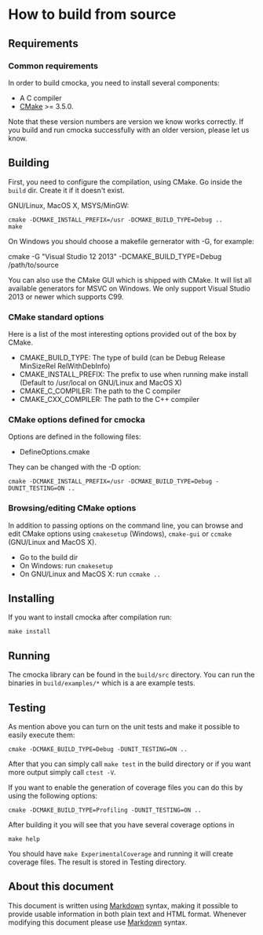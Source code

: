 # How to build from source

## Requirements

### Common requirements

In order to build cmocka, you need to install several components:

- A C compiler
- [CMake](http://www.cmake.org) >= 3.5.0.

Note that these version numbers are version we know works correctly. If you
build and run cmocka successfully with an older version, please let us know.

## Building
First, you need to configure the compilation, using CMake. Go inside the
`build` dir. Create it if it doesn't exist.

GNU/Linux, MacOS X, MSYS/MinGW:

    cmake -DCMAKE_INSTALL_PREFIX=/usr -DCMAKE_BUILD_TYPE=Debug ..
    make

On Windows you should choose a makefile gernerator with -G, for example:

   cmake -G "Visual Studio 12 2013" -DCMAKE_BUILD_TYPE=Debug /path/to/source

You can also use the CMake GUI which is shipped with CMake. It will list all
available generators for MSVC on Windows. We only support Visual Studio 2013
or newer which supports C99.

### CMake standard options
Here is a list of the most interesting options provided out of the box by
CMake.

- CMAKE_BUILD_TYPE:     The type of build (can be Debug Release MinSizeRel
                        RelWithDebInfo)
- CMAKE_INSTALL_PREFIX: The prefix to use when running make install (Default
                        to /usr/local on GNU/Linux and MacOS X)
- CMAKE_C_COMPILER:     The path to the C compiler
- CMAKE_CXX_COMPILER:   The path to the C++ compiler

### CMake options defined for cmocka

Options are defined in the following files:

- DefineOptions.cmake

They can be changed with the -D option:

`cmake -DCMAKE_INSTALL_PREFIX=/usr -DCMAKE_BUILD_TYPE=Debug -DUNIT_TESTING=ON ..`

### Browsing/editing CMake options

In addition to passing options on the command line, you can browse and edit
CMake options using `cmakesetup` (Windows), `cmake-gui` or `ccmake` (GNU/Linux
and MacOS X).

- Go to the build dir
- On Windows: run `cmakesetup`
- On GNU/Linux and MacOS X: run `ccmake ..`

## Installing

If you want to install cmocka after compilation run:

    make install

## Running

The cmocka library can be found in the `build/src` directory.
You can run the binaries in `build/examples/*` which is a
are example tests.

## Testing

As mention above you can turn on the unit tests and make it possible to easily
execute them:

`cmake -DCMAKE_BUILD_TYPE=Debug -DUNIT_TESTING=ON ..`

After that you can simply call `make test` in the build directory or if you
want more output simply call `ctest -V`.

If you want to enable the generation of coverage files you can do this by
using the following options:

`cmake -DCMAKE_BUILD_TYPE=Profiling -DUNIT_TESTING=ON ..`

After building it you will see that you have several coverage options in

`make help`

You should have `make ExperimentalCoverage` and running it will create
coverage files. The result is stored in Testing directory.

## About this document

This document is written using [Markdown][] syntax, making it possible to
provide usable information in both plain text and HTML format. Whenever
modifying this document please use [Markdown][] syntax.

[markdown]: http://www.daringfireball.net/projects/markdown
